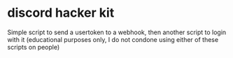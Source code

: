 # discord hacker kit
Simple script to send a usertoken to a webhook, then another script to login with it (educational purposes only, I do not condone using either of these scripts on people)
